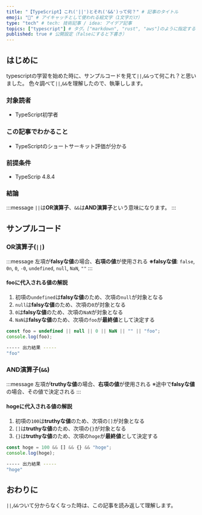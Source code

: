 ```yaml
---
title: "【TypeScript】これ('||')とそれ('&&')って何？" # 記事のタイトル
emoji: "🔰" # アイキャッチとして使われる絵文字（1文字だけ）
type: "tech" # tech: 技術記事 / idea: アイデア記事
topics: ["typescript"] # タグ。["markdown", "rust", "aws"]のように指定する
published: true # 公開設定（falseにすると下書き）
---
```

## はじめに
typescriptの学習を始めた時に、サンプルコードを見て`||`,`&&`って何これ？と思いました。
色々調べて`||`,`&&`を理解したので、執筆しします。

### 対象読者
- TypeScript初学者

### この記事でわかること
- TypeScriptのショートサーキット評価が分かる


### 前提条件
- TypeScrip 4.8.4

### 結論
:::message
`||`は**OR演算子**、`&&`は**AND演算子**という意味になります。
:::

## サンプルコード
### OR演算子(`||`)
:::message
左項が**falsyな値**の場合、**右項の値**が使用される
**※falsyな値**: `false`, `0n`, `0`, `-0`, `undefined`, `null`, `NaN`, `""`
:::
####  fooに代入される値の解説
1. 初項の`undefined`は**falsyな値**のため、次項の`null`が対象となる
2. `null`は**falsyな値**のため、次項の`0`が対象となる
3. `0`は**falsyな値**のため、次項の`NaN`が対象となる
4. `NaN`は**falsyな値**のため、次項の`foo`が**最終値**として決定する
```typescript
const foo = undefined || null || 0 || NaN || "" || "foo";
console.log(foo);
```
```bash
----- 出力結果 -----
"foo" 
```

### AND演算子(`&&`)
:::message
左項が**truthyな値**の場合、**右項の値**が使用される
※途中で**falsyな値**の場合、その値で決定される
:::

####  hogeに代入される値の解説
1. 初項の`100`は**truthyな値**のため、次項の`[]`が対象となる
2. `[]`は**truthyな値**のため、次項の`{}`が対象となる
3. `{}`は**truthyな値**のため、次項の`hoge`が**最終値**として決定する
```typescript
const hoge = 100 && [] && {} && "hoge";
console.log(hoge);
```
```bash
----- 出力結果 -----
"hoge" 
```

## おわりに
`||`,`&&`ついて分からなくなった時は、この記事を読み返して理解します。